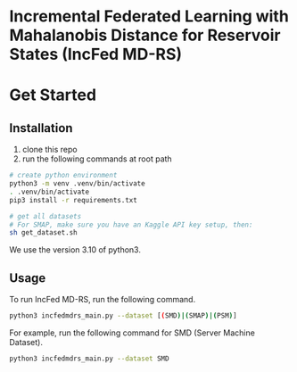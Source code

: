 # Incremental Federated Learning with Mahalanobis Distance for Reservoir States (IncFed MD-RS)

# Get Started

## Installation

1. clone this repo
2. run the following commands at root path

```sh
# create python environment
python3 -m venv .venv/bin/activate
. .venv/bin/activate
pip3 install -r requirements.txt

# get all datasets
# For SMAP, make sure you have an Kaggle API key setup, then:
sh get_dataset.sh
```

We use the version 3.10 of python3.

## Usage

To run IncFed MD-RS, run the following command.

```sh
python3 incfedmdrs_main.py --dataset [(SMD)|(SMAP)|(PSM)]
```

For example, run the following command for SMD (Server Machine Dataset).

```sh
python3 incfedmdrs_main.py --dataset SMD
```
